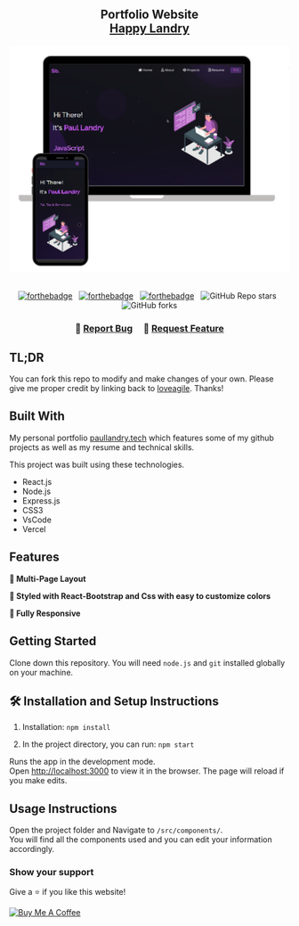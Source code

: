 <h2 align="center">
  Portfolio Website<br/>
  <a href="https://happylandry.vercel.app/" target="_blank">Happy Landry</a>
</h2>
<div align="center">
  <img alt="Demo" src="./Images/readme-img1.png" />
</div>

<br/>

<center>

[![forthebadge](https://forthebadge.com/images/badges/built-with-love.svg)](https://forthebadge.com) &nbsp;
[![forthebadge](https://forthebadge.com/images/badges/made-with-javascript.svg)](https://forthebadge.com) &nbsp;
[![forthebadge](https://forthebadge.com/images/badges/open-source.svg)](https://forthebadge.com) &nbsp;
![GitHub Repo stars](https://img.shields.io/github/stars/loveagile/Portfolio?color=red&logo=github&style=for-the-badge) &nbsp;
![GitHub forks](https://img.shields.io/github/forks/loveagile/Portfolio?color=red&logo=github&style=for-the-badge)

</center>

<h3 align="center">
    🔹
    <a href="https://github.com/loveagile/Portfolio/issues">Report Bug</a> &nbsp; &nbsp;
    🔹
    <a href="https://github.com/loveagile/Portfolio/issues">Request Feature</a>
</h3>

## TL;DR

You can fork this repo to modify and make changes of your own. Please give me proper credit by linking back to [loveagile](https://github.com/loveagile/Portfolio). Thanks!

## Built With

My personal portfolio <a href="https://paullandry.vercel.app/" target="_blank">paullandry.tech</a> which features some of my github projects as well as my resume and technical skills.<br/>

This project was built using these technologies.

- React.js
- Node.js
- Express.js
- CSS3
- VsCode
- Vercel

## Features

**📖 Multi-Page Layout**

**🎨 Styled with React-Bootstrap and Css with easy to customize colors**

**📱 Fully Responsive**

## Getting Started

Clone down this repository. You will need `node.js` and `git` installed globally on your machine.

## 🛠 Installation and Setup Instructions

1. Installation: `npm install`

2. In the project directory, you can run: `npm start`

Runs the app in the development mode.\
Open [http://localhost:3000](http://localhost:3000) to view it in the browser.
The page will reload if you make edits.

## Usage Instructions

Open the project folder and Navigate to `/src/components/`. <br/>
You will find all the components used and you can edit your information accordingly.

### Show your support

Give a ⭐ if you like this website!

<a href="https://www.buymeacoffee.com/loveagile" target="_blank"><img src="https://cdn.buymeacoffee.com/buttons/v2/default-violet.png" alt="Buy Me A Coffee" height= "60px" width= "217px" ></a>
